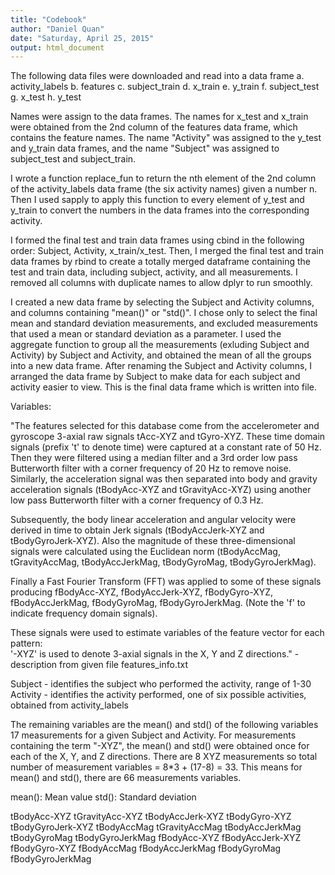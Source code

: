 ```yaml
---
title: "Codebook"
author: "Daniel Quan"
date: "Saturday, April 25, 2015"
output: html_document
---
```


The following data files were downloaded and read into a data frame
a. activity_labels 
b. features 
c. subject_train 
d. x_train 
e. y_train 
f. subject_test 
g. x_test 
h. y_test

Names were assign to the data frames. The names for x_test and x_train were obtained from the 2nd column of the features data frame, which contains the feature names. The name "Activity" was assigned to the y_test and y_train data frames, and the name "Subject" was assigned to subject_test and subject_train.  

I wrote a function replace_fun to return the nth element of the 2nd column of the activity_labels data frame (the six activity names) given a number n. Then I used sapply to apply this function to every element of y_test and y_train to convert the numbers in the data frames into the corresponding activity. 

I formed the final test and train data frames using cbind in the following order: Subject, Activity, x_train/x_test. Then, I merged the final test and train data frames by rbind to create a totally merged dataframe containing the test and train data, including subject, activity, and all measurements. I removed all columns with duplicate names to allow dplyr to run smoothly. 

I created a new data frame by selecting the Subject and Activity columns, and columns containing "mean()" or "std()". I chose only to select the final mean and standard deviation measurements, and excluded measurements that used a mean or standard deviation as a parameter. I used the aggregate function to group all the measurements (exluding Subject and Activity) by Subject and Activity, and obtained the mean of all the groups into a new data frame. After renaming the Subject and Activity columns, I arranged the data frame by Subject to make data for each subject and activity easier to view. This is the final data frame which is written into file. 

Variables:

"The features selected for this database come from the accelerometer and gyroscope 3-axial raw signals tAcc-XYZ and tGyro-XYZ. These time domain signals (prefix 't' to denote time) were captured at a constant rate of 50 Hz. Then they were filtered using a median filter and a 3rd order low pass Butterworth filter with a corner frequency of 20 Hz to remove noise. Similarly, the acceleration signal was then separated into body and gravity acceleration signals (tBodyAcc-XYZ and tGravityAcc-XYZ) using another low pass Butterworth filter with a corner frequency of 0.3 Hz.

Subsequently, the body linear acceleration and angular velocity were derived in time to obtain Jerk signals (tBodyAccJerk-XYZ and tBodyGyroJerk-XYZ). Also the magnitude of these three-dimensional signals were calculated using the Euclidean norm (tBodyAccMag, tGravityAccMag, tBodyAccJerkMag, tBodyGyroMag, tBodyGyroJerkMag). 

Finally a Fast Fourier Transform (FFT) was applied to some of these signals producing fBodyAcc-XYZ, fBodyAccJerk-XYZ, fBodyGyro-XYZ, fBodyAccJerkMag, fBodyGyroMag, fBodyGyroJerkMag. (Note the 'f' to indicate frequency domain signals). 

These signals were used to estimate variables of the feature vector for each pattern:  
'-XYZ' is used to denote 3-axial signals in the X, Y and Z directions." - description from given file features_info.txt

Subject - identifies the subject who performed the activity, range of 1-30
Activity - identifies the activity performed, one of six possible activities, obtained from activity_labels

The remaining variables are the mean() and std() of the following variables 17 measurements for a given Subject and Activity. For measurements containing the term "-XYZ", the mean() and std() were obtained once for each of the X, Y, and Z directions. There are 8 XYZ measurements so total number of measurement variables = 8*3 + (17-8) = 33. This means for mean() and std(), there are 66 measurements variables. 

mean(): Mean value
std(): Standard deviation

tBodyAcc-XYZ
tGravityAcc-XYZ
tBodyAccJerk-XYZ
tBodyGyro-XYZ
tBodyGyroJerk-XYZ
tBodyAccMag
tGravityAccMag
tBodyAccJerkMag
tBodyGyroMag
tBodyGyroJerkMag
fBodyAcc-XYZ
fBodyAccJerk-XYZ
fBodyGyro-XYZ
fBodyAccMag
fBodyAccJerkMag
fBodyGyroMag
fBodyGyroJerkMag

